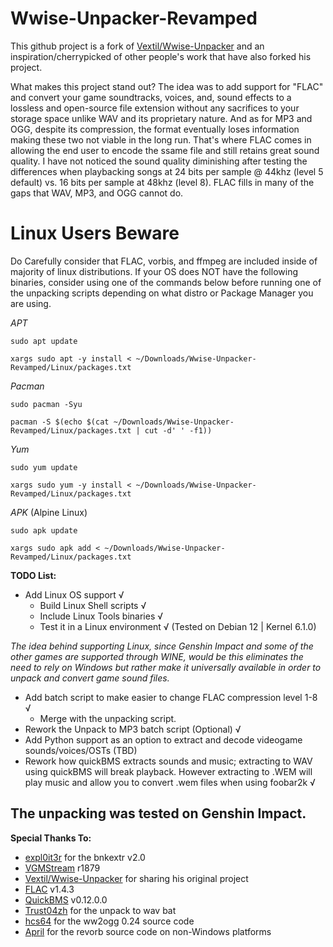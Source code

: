 # Wwise-Unpacker-Revamped
This github project is a fork of [Vextil/Wwise-Unpacker](https://github.com/Vextil/Wwise-Unpacker) and an inspiration/cherrypicked of other people's work that have also forked his project.

What makes this project stand out? The idea was to add support for "FLAC" and convert your game soundtracks, voices, and, sound effects to a lossless and open-source file extension without any sacrifices to your storage space unlike WAV and its proprietary nature. And as for MP3 and OGG, despite its compression, the format eventually loses information making these two not viable in the long run. That's where FLAC comes in allowing the end user to encode the ssame file and still retains great sound quality. I have not noticed the sound quality diminishing after testing the differences when playbacking songs at 24 bits per sample @ 44khz (level 5 default) vs. 16 bits per sample at 48khz (level 8). FLAC fills in many of the gaps that WAV, MP3, and OGG cannot do. 

# Linux Users Beware
Do Carefully consider that FLAC, vorbis, and ffmpeg are included inside of majority of linux distributions. If your OS does NOT have the following binaries, consider using one of the commands below before running one of the unpacking scripts depending on what distro or Package Manager you are using.

_APT_
```
sudo apt update                      
```
```
xargs sudo apt -y install < ~/Downloads/Wwise-Unpacker-Revamped/Linux/packages.txt
```

_Pacman_
```
sudo pacman -Syu
```
```
pacman -S $(echo $(cat ~/Downloads/Wwise-Unpacker-Revamped/Linux/packages.txt | cut -d' ' -f1))
```

_Yum_
```
sudo yum update 
```
```
xargs sudo yum -y install < ~/Downloads/Wwise-Unpacker-Revamped/Linux/packages.txt
```

_APK_ (Alpine Linux)
```
sudo apk update
```
```
xargs sudo apk add < ~/Downloads/Wwise-Unpacker-Revamped/Linux/packages.txt
```

**TODO List:**
 * Add Linux OS support √
   * Build Linux Shell scripts √
   * Include Linux Tools binaries √
   * Test it in a Linux environment √ (Tested on Debian 12 | Kernel 6.1.0)
  
  *The idea behind supporting Linux, since Genshin Impact and some of the other games are supported through WINE, would be this eliminates the need to rely on Windows but rather make it universally available in order to unpack and convert game sound files.*
 
 * Add batch script to make easier to change FLAC compression level 1-8 √
   * Merge with the unpacking script. 
 * Rework the Unpack to MP3 batch script (Optional) √
 * Add Python support as an option to extract and decode videogame sounds/voices/OSTs (TBD)
 * Rework how quickBMS extracts sounds and music; extracting to WAV using quickBMS will break playback. However extracting to .WEM will play music and allow you to convert .wem files when using foobar2k √

The unpacking was tested on Genshin Impact.
---
**Special Thanks To:**
* [expl0it3r](https://github.com/eXpl0it3r/bnkextr) for the bnkextr v2.0
* [VGMStream](https://github.com/vgmstream/vgmstream) r1879
* [Vextil/Wwise-Unpacker](https://github.com/Vextil/Wwise-Unpacker) for sharing his original project
* [FLAC](https://xiph.org/flac/) v1.4.3
* [QuickBMS](https://aluigi.altervista.org/quickbms.htm) v0.12.0.0
* [Trust04zh](https://github.com/Trust04zh/Wwise-Unpacker) for the unpack to wav bat
* [hcs64](https://github.com/hcs64/ww2ogg) for the ww2ogg 0.24 source code
* [April](https://github.com/april/revorb) for the revorb source code on non-Windows platforms
